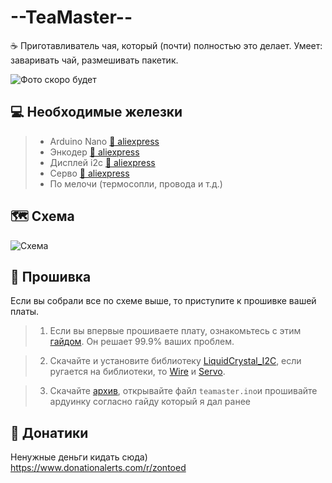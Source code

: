 
# --TeaMaster--

☕ Приготавливатель чая, который (почти) полностью это делает. Умеет: заваривать чай, размешивать пакетик.

![Фото скоро будет](линк)




## 💻 Необходимые железки

> * Arduino Nano [🛒 aliexpress](https://aliexpress.ru/wholesale?SearchText=arduino+nano)
> * Энкодер [🛒 aliexpress](https://aliexpress.ru/item/1005002845325794.html)
> * Дисплей i2c [🛒 aliexpress](https://aliexpress.ru/item/1005002723598991.html)
> * Серво [🛒 aliexpress](https://aliexpress.ru/item/32805587090.html)
> * По мелочи (термосопли, провода и т.д.)
## 🗺 Схема

![Схема](https://cdn.discordapp.com/attachments/1088130898765025300/1110628525213503620/schem.png)

## 🤖 Прошивка

Если вы собрали все по схеме выше, то приступите к прошивке вашей платы.

> 1. Если вы впервые прошиваете плату, ознакомьтесь с этим [гайдом](https://alexgyver.ru/arduino-first/). Он решает 99.9% ваших проблем.

> 2. Скачайте и установите библиотеку [LiquidCrystal_I2C](https://github.com/mrkaleArduinoLib/LiquidCrystal_I2C/), если ругается на библиотеки, то [Wire](https://github.com/czukowski/Wire.h) и [Servo](https://github.com/arduino-libraries/Servo/).

> 3. Скачайте [архив](https://github.com/zooont/tea-master/archive/refs/heads/main.zip), открывайте файл `teamaster.ino`и прошивайте ардуинку согласно гайду который я дал ранее 
 

## 🍩 Донатики
Ненужные деньги кидать сюда)
https://www.donationalerts.com/r/zontoed
